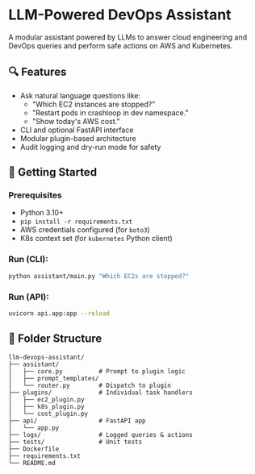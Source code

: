 # LLM-Powered DevOps Assistant

A modular assistant powered by LLMs to answer cloud engineering and DevOps queries and perform safe actions on AWS and Kubernetes.

## 🔍 Features
- Ask natural language questions like:
  - "Which EC2 instances are stopped?"
  - "Restart pods in crashloop in dev namespace."
  - "Show today's AWS cost."
- CLI and optional FastAPI interface
- Modular plugin-based architecture
- Audit logging and dry-run mode for safety

## 🚀 Getting Started

### Prerequisites
- Python 3.10+
- `pip install -r requirements.txt`
- AWS credentials configured (for `boto3`)
- K8s context set (for `kubernetes` Python client)

### Run (CLI):
```bash
python assistant/main.py "Which EC2s are stopped?"
```

### Run (API):
```bash
uvicorn api.app:app --reload
```

## 📁 Folder Structure
```
llm-devops-assistant/
├── assistant/
│   ├── core.py          # Prompt to plugin logic
│   ├── prompt_templates/
│   └── router.py        # Dispatch to plugin
├── plugins/             # Individual task handlers
│   ├── ec2_plugin.py
│   ├── k8s_plugin.py
│   └── cost_plugin.py
├── api/                 # FastAPI app
│   └── app.py
├── logs/                # Logged queries & actions
├── tests/               # Unit tests
├── Dockerfile
├── requirements.txt
└── README.md
```